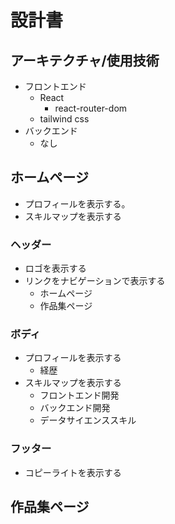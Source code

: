 # 設計書

## アーキテクチャ/使用技術

* フロントエンド
  * React
    * react-router-dom
  * tailwind css
* バックエンド
  * なし

## ホームページ

* プロフィールを表示する。
* スキルマップを表示する
  
### ヘッダー

* ロゴを表示する
* リンクをナビゲーションで表示する
  * ホームページ
  * 作品集ページ

### ボディ

* プロフィールを表示する
  * 経歴
* スキルマップを表示する
  * フロントエンド開発
  * バックエンド開発
  * データサイエンススキル

### フッター

* コピーライトを表示する

## 作品集ページ
